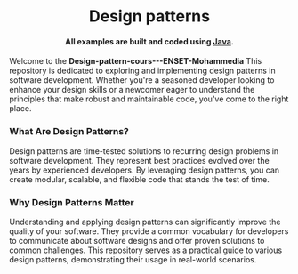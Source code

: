 <h1 align="center">
  Design patterns
  <br>
</h1>
<h4 align="center">All examples are built and coded using <a href="https://docs.oracle.com/javase/8/docs/technotes/guides/language/index.html" target="_blank">Java</a>.</h4>

<p>Welcome to the <b>Design-pattern-cours---ENSET-Mohammedia</b> This repository is dedicated to exploring and implementing design patterns in software development. Whether you're a seasoned developer looking to enhance your design skills or a newcomer eager to understand the principles that make robust and maintainable code, you've come to the right place.</p>

<h3>What Are Design Patterns?</h3>
<p>Design patterns are time-tested solutions to recurring design problems in software development. They represent best practices evolved over the years by experienced developers. By leveraging design patterns, you can create modular, scalable, and flexible code that stands the test of time.</p>

<h3>Why Design Patterns Matter</h3>
<p>Understanding and applying design patterns can significantly improve the quality of your software. They provide a common vocabulary for developers to communicate about software designs and offer proven solutions to common challenges. This repository serves as a practical guide to various design patterns, demonstrating their usage in real-world scenarios.</p>
